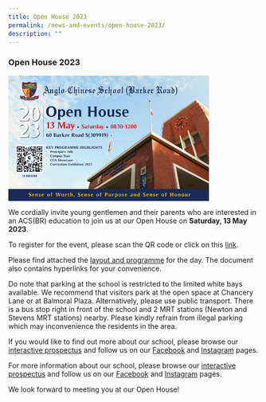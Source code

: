 ```yaml
---
title: Open House 2023
permalink: /news-and-events/open-house-2023/
description: ""
---
```

### **Open House 2023**
<img src="/images/acsbr-oh2023.jpg" style="width:80%;" align="middle">

We cordially invite young gentlemen and their parents who are interested in an ACS(BR) education to join us at our Open House on **Saturday, 13 May 2023**.

To register for the event, please scan the QR code or click on this [link](https://go.gov.sg/acsbr-open-house).

Please find attached the [layout and programme](/files/2023%20Open%20House/acsbr%20open%20house%202023%20-%20layout%20&amp;%20programme.pdf) for the day. The document also contains hyperlinks for your convenience.  
  
Do note that parking at the school is restricted to the limited white bays available. We recommend that visitors park at the open space at Chancery Lane or at Balmoral Plaza. Alternatively, please use public transport. There is a bus stop right in front of the school and 2 MRT stations (Newton and Stevens MRT stations) nearby. Please kindly refrain from illegal parking which may inconvenience the residents in the area.

If you would like to find out more about our school, please browse our [interactive prospectus](https://indd.adobe.com/view/e8c80d43-cad6-4403-9f64-501f8d560513) and follow us on our [Facebook](https://www.facebook.com/people/ACSBR/100063044300316/) and [Instagram](https://www.instagram.com/acsbr_official/) pages.

For more information about our school, please browse our [interactive prospectus](https://indd.adobe.com/view/e8c80d43-cad6-4403-9f64-501f8d560513) and follow us on our [Facebook](https://www.facebook.com/ACSBR-2198475987068576) and [Instagram](https://instagram.com/acsbr_official) pages. 

We look forward to meeting you at our Open House!